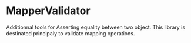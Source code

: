 # MapperValidator
Additionnal tools for Asserting equality between two object. This library is destinated principaly to validate mapping operations.
